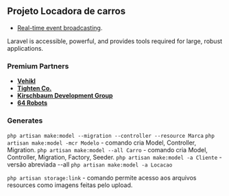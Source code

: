 
## Projeto Locadora de carros

- [Real-time event broadcasting](https://laravel.com/docs/broadcasting).

Laravel is accessible, powerful, and provides tools required for large, robust applications.




### Premium Partners

- **[Vehikl](https://vehikl.com/)**
- **[Tighten Co.](https://tighten.co)**
- **[Kirschbaum Development Group](https://kirschbaumdevelopment.com)**
- **[64 Robots](https://64robots.com)**

### Generates
```php artisan make:model --migration --controller --resource Marca``` 
```php artisan make:model -mcr Modelo``` - comando cria Model, Controller, Migration.
```php artisan make:model --all Carro``` - comando cria Model, Controller, Migration, Factory, Seeder.
```php artisan make:model -a Cliente``` - versão abreviada --all
```php artisan make:model -a Locacao```

```php artisan storage:link``` - comando permite acesso aos arquivos resources como imagens feitas pelo upload.